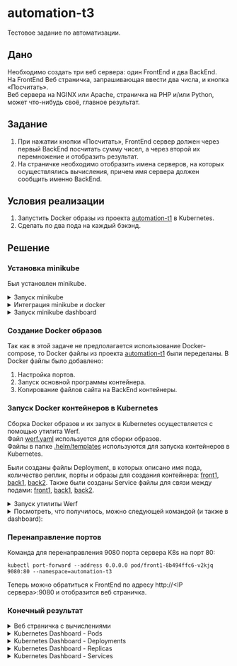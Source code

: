 # automation-t3
Тестовое задание по автоматизации.

## Дано
Необходимо создать три веб сервера: один FrontEnd и два BackEnd.  
На FrontEnd Веб страничка, запрашивающая ввести два числа, и кнопка «Посчитать».  
Веб сервера на NGINX или Apache, страничка на PHP и/или Python, может что-нибудь своё, главное результат.


## Задание
1. При нажатии кнопки «Посчитать», FrontEnd сервер должен через первый BackEnd посчитать сумму чисел, а через второй их перемножение и отобразить результат.
2. На страничке необходимо отобразить имена серверов, на которых осуществлялись вычисления, причем имя сервера должен сообщить именно BackEnd.


## Условия реализации
1. Запустить Docker образы из проекта [automation-t1](https://github.com/fogmorn/automation-t1) в Kubernetes.
2. Сделать по два пода на каждый бэкэнд.

## Решение

### Установка minikube
Был установлен minikube.
<details><summary>Запуск minikube</summary>
<p>

```Shell
  azureuser@s01:~$ minikube start
* minikube v1.24.0 on Ubuntu 20.04                                       
* Automatically selected the docker driver. Other choices: ssh, none  
* Starting control plane node minikube in cluster minikube
* Pulling base image ...                                                                                                                         
* Downloading Kubernetes v1.22.3 preload ...          
    > preloaded-images-k8s-v13-v1...: 501.73 MiB / 501.73 MiB  100.00% 307.33 M
    > gcr.io/k8s-minikube/kicbase: 355.78 MiB / 355.78 MiB  100.00% 21.56 MiB p
* Creating docker container (CPUs=2, Memory=2200MB) ...- E1114 06:56:42.883217    1658 network_create.go:85] failed to find free subnet for docker network minikube after 20 attempts: no free private network subnets found with given parameters (start: "192.168.57.0", step: 9, tries: 20)                                                                                                                                               
! Unable to create dedicated network, this might result in cluster IP change after restart: un-retryable: no free private network subnets found with given parameters (start: "192.168.57.0", step: 9, tries: 20)          
* Preparing Kubernetes v1.22.3 on Docker 20.10.8 ...
  - Generating certificates and keys ...                                                                                                        
  - Booting up control plane ...                                         
  - Configuring RBAC rules ...                                           
* Verifying Kubernetes components...          
  - Using image gcr.io/k8s-minikube/storage-provisioner:v5
* Enabled addons: storage-provisioner, default-storageclass             
* kubectl not found. If you need it, try: 'minikube kubectl -- get pods -A'
* Done! kubectl is now configured to use "minikube" cluster and "default" namespace by default
```

</p>
</details>

<details><summary>Интеграция minikube и docker</summary>
<p>

```Shell
minikube docker-env
eval $(minikube -p minikube docker-env)
```

</p>
</details>


<details><summary>Запуск minikube dashboard</summary>
<p>

```Shell
minikube dashboard
# Port forwarding from local pc to remote with minikube dashboard
ssh -f -N -L 46041:localhost:46041 azureuser@137.135.200.175
```

</p>
</details>

### Создание Docker образов
Так как в этой задаче не предполагается использование Docker-compose, то Docker файлы из проекта [automation-t1](https://github.com/fogmorn/automation-t1) были переделаны.
В Docker файлы было добавлено:
1. Настройка портов.
2. Запуск основной программы контейнера.
3. Копирование файлов сайта на BackEnd контейнеры.

### Запуск Docker контейнеров в Kubernetes
Сборка Docker образов и их запуск в Kubernetes осуществляется с помощью утилита Werf.  
Файл [werf.yaml](werf.yaml) используется для сборки образов.  
Файлы в папке [.helm/templates](.helm/templates) используются для запуска контейнеров в Kubernetes.

Были созданы файлы Deployment, в которых описано имя пода, количество реплик, порты и образы для создания контейнера:
[front1](.helm/templates/front1-deployment.yaml), [back1](.helm/templates/back1-deployment.yaml), [back2](.helm/templates/back2-deployment.yaml). Также были созданы Service файлы для связи между подами: [front1](.helm/templates/front1-service.yaml), [back1](.helm/templates/back1-service.yaml), [back2](.helm/templates/back2-service.yaml).

<details><summary>Запуск утилиты Werf</summary>
<p>

```Shell
azureuser@s01:~/automation-t3$ werf converge --repo registry.example.com:80/automation-t3                                                          
Version: v1.2.53                                                                                                                                   
Using werf config render file: /tmp/werf-config-render-1990110385
<some lines skipped>
┌ ⛵ image back2                                                                                                                                 
│ ┌ Building stage back2/dockerfile                                                                                                               
│ │ back2/dockerfile  Sending build context to Docker daemon  43.01kB                                                                             
│ │ back2/dockerfile  Step 1/15 : FROM nanoninja/php-fpm:latest                                                                                  
│ │ back2/dockerfile   ---> 975daeead3d0                                                                                                         
│ │ back2/dockerfile  Step 2/15 : COPY ./back2/php-fpm.conf /usr/local/etc/                                                                       
│ │ back2/dockerfile   ---> Using cache
│ │ back2/dockerfile   ---> 8743ee13e16c
│ │ back2/dockerfile  Step 3/15 : COPY ./back2/site.conf /usr/local/etc/php-fpm.d/
│ │ back2/dockerfile   ---> Using cache
│ │ back2/dockerfile   ---> b161497edabb
│ │ back2/dockerfile  Step 4/15 : COPY ./site_static/multiply.php /var/www/html/site/
<some lines skipped>
│ │ ┌ Store stage into registry.example.com:80/automation-t3
│ │ └ Store stage into registry.example.com:80/automation-t3 (0.60 seconds)
│ ├ Info
│ │      name: registry.example.com:80/automation-t3:e6d15dc6b103b7be825f307dcf6f870b74d199d2a73176d04aa91950-1641665715991
│ │        id: 715ab520d3ec
│ │   created: 2022-01-08 18:15:15 +0000 UTC
│ │      size: 230.9 MiB
│ └ Building stage back2/dockerfile (33.49 seconds)
└ ⛵ image back2 (34.11 seconds)
<some lines skipped>
┌ Waiting for release resources to become ready                                                                                                   
│ ┌ Status progress                                                                                                                               
│ │ DEPLOYMENT                                                                        REPLICAS       AVAILABLE        UP-TO-DATE                 
│ │ back1                                                                             2/2            1                2                           
│ │ │   POD                            READY      RESTARTS       STATUS               ---                                                         
│ │ ├── 857d8cc657-5nz4x               0/1        0              ContainerCreating    Waiting for: available 1->2                                 
│ │ └── 857d8cc657-mkxl4               1/1        0              Running                                                                         
│ │ back2                                                                             2/2            2                2                           
│ │ │   POD                            READY      RESTARTS       STATUS                                                                           
│ │ ├── 57bb69b58f-kccpn               1/1        0              Running                                                                         
│ │ └── 57bb69b58f-shs9d               1/1        0              Running                                                                         
│ │ front1                                                                            1/1            0                1                           
│ │ │   POD                            READY      RESTARTS       STATUS               ---                                                         
│ │ └── 5b956ff4c5-8jzkb               0/1        0              ContainerCreating    Waiting for: available 0->1                                 
│ └ Status progress                                                                                                                               
│                                                                                                                                                 
│ ┌ Status progress                                                                                                                               
│ │ DEPLOYMENT                                                                        REPLICAS       AVAILABLE        UP-TO-DATE                 
│ │ back1                                                                             2/2            1->2             2                           
│ │ │   POD                            READY      RESTARTS       STATUS                                                                           
│ │ ├── 857d8cc657-5nz4x               1/1        0              ContainerCreating                                                               
│ │ │                                                            -> Running                                                                       
│ │ └── 857d8cc657-mkxl4               1/1        0              Running                                                                         
│ │ back2                                                                             2/2            2                2                           
│ │ │   POD                            READY      RESTARTS       STATUS                                                                          
│ │ ├── 57bb69b58f-kccpn               1/1        0              Running                                                                         
│ │ └── 57bb69b58f-shs9d               1/1        0              Running                                                                         
│ │ front1                                                                            1/1            0->1             1                           
│ │ │   POD                            READY      RESTARTS       STATUS                                                                           
│ │ └── 5b956ff4c5-8jzkb               1/1        0              ContainerCreating                                                               
│ │                                                              -> Running           
│ └ Status progress
└ Waiting for release resources to become ready (5.13 seconds)

Release "automation-t3" has been upgraded. Happy Helming!
NAME: automation-t3
LAST DEPLOYED: Sat Jan  8 17:02:38 2022
NAMESPACE: automation-t3
STATUS: deployed
REVISION: 3
TEST SUITE: None
Running time 7.02 seconds
```

</p>
</details>

<details><summary>Посмотреть, что получилось, можно следующей командой (и также в dashboard):</summary>
<p>

```Shell
azureuser@s01:~$ kubectl get all -n automation-t3                                                                                                  
NAME                          READY   STATUS    RESTARTS   AGE
pod/back1-857d8cc657-5nz4x    1/1     Running   0          22s                                                                                   
pod/back1-857d8cc657-mkxl4    1/1     Running   0          22s                                                                                   
pod/back2-57bb69b58f-kccpn    1/1     Running   0          22s                                                                                   
pod/back2-57bb69b58f-shs9d    1/1     Running   0          22s                                                                                   
pod/front1-5b956ff4c5-8jzkb   1/1     Running   0          21s                                                                                   
  
NAME             TYPE        CLUSTER-IP       EXTERNAL-IP   PORT(S)    AGE
service/back1    ClusterIP   10.110.189.203   <none>        9000/TCP   22s
service/back2    ClusterIP   10.97.9.129      <none>        9001/TCP   22s
service/front1   ClusterIP   10.104.231.86    <none>        80/TCP     22s
                                                                                                                                                 
NAME                     READY   UP-TO-DATE   AVAILABLE   AGE                                                                                     
deployment.apps/back1    2/2     2            2           22s                                                                                     
deployment.apps/back2    2/2     2            2           22s                                                                                     
deployment.apps/front1   1/1     1            1           22s            
                                                                         
NAME                                DESIRED   CURRENT   READY   AGE
replicaset.apps/back1-857d8cc657    2         2         2       22s                                                                               
replicaset.apps/back2-57bb69b58f    2         2         2       22s
replicaset.apps/front1-5b956ff4c5   1         1         1       22s
```

</p>
</details>

### Перенаправление портов
Команда для перенаправления 9080 порта сервера K8s на порт 80: 
```Shell
kubectl port-forward --address 0.0.0.0 pod/front1-8b494ffc6-v2kjq 9080:80 --namespace=automation-t3
```

Теперь можно обратиться к FrontEnd по адресу http://<IP сервера>:9080 и отобразится веб страничка.

### Конечный результат
<details><summary>Веб страничка с вычислениями</summary>
  <img src="https://user-images.githubusercontent.com/49227124/147834396-0899b37f-9d1d-4a3b-935b-aebc7b9ff000.png" alt="Web_page_automation-t3"/>
</details>

<details><summary>Kubernetes Dashboard - Pods</summary>
  <img src="https://user-images.githubusercontent.com/49227124/147834489-67fda385-4331-4a74-94ca-d28874050506.png" alt="K8s_pods_list"/>
</details>

<details><summary>Kubernetes Dashboard - Deployments</summary>
  <img src="https://user-images.githubusercontent.com/49227124/147834480-7c8bc534-2f39-496a-be22-50238a7c1e41.png" alt="K8s_deployments_list"/>
</details>

<details><summary>Kubernetes Dashboard - Replicas</summary>
  <img src="https://user-images.githubusercontent.com/49227124/147834470-6769dcd5-912b-410f-8f94-c5300fb2e6bf.png" alt="K8s_replicas_list"/>
</details>


<details><summary>Kubernetes Dashboard - Services</summary>
  <img src="https://user-images.githubusercontent.com/49227124/147834463-9848f485-15c6-4bbf-87ef-7250144d4737.png" alt="K8s_services_list"/>
</details>

